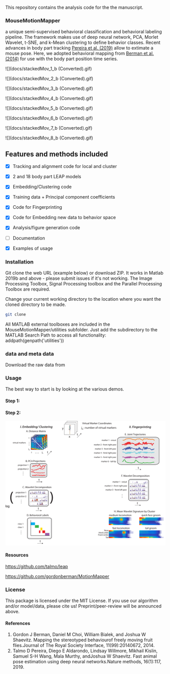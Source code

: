 
This repository contains the analysis code for the the manuscript. 




### MouseMotionMapper 
 a unique semi-supervised behavioral classification and behavioral labeling pipeline. 
 The framework makes use of deep neural network, PCA, Morlet Wavelet, t-SNE, and k-Mean clustering to define behavior classes. 
 Recent advances in body part tracking [Pereira et al. (2019)](https://doi.org/10.1038/s41592-018-0234-5) allow to extimate a mouse pose. Here, we adopted behavioral mapping from [Berman et al. (2014)](https://doi.org/10.1098/rsif.2014.0672) for use with the body part position time series.
 
![](docs/stackedMov_1_b (Converted).gif)

![](docs/stackedMov_2_b (Converted).gif)

![](docs/stackedMov_3_b (Converted).gif)

![](docs/stackedMov_4_b (Converted).gif)

![](docs/stackedMov_5_b (Converted).gif)

![](docs/stackedMov_6_b (Converted).gif)

![](docs/stackedMov_7_b (Converted).gif)

![](docs/stackedMov_8_b (Converted).gif)

## Features and methods included

- [x] Tracking and alignment code for local and cluster
- [x] 2 and 18 body part LEAP models
- [x] Embedding/Clustering code
- [x] Training data + Principal component coefficients 
- [x] Code for Fingerprinting
- [x] Code for Embedding new data to behavior space
- [x] Analysis/figure generation code
- [ ] Documentation
- [x] Examples of usage



### Installation

Git clone the web URL (example below) or download ZIP. It works in Matlab 2019b and above - please submit issues if it's not working. The Image Processing Toolbox, Signal Processing toolbox and the Parallel Processing Toolbox are required.

Change your current working directory to the location where you want the cloned directory to be made.
```bash
git clone 
```
All MATLAB external toolboxes are included in the MouseMotionMapper/utilities subfolder. Just add the subdirectory to the MATLAB Search Path to access all functionality:
addpath(genpath('utilities'))

### data and meta data
Download the raw data from 


### Usage
The best way to start is by looking at the various demos.

#### Step 1: 

#### Step 2: 


![](docs/Flowchart.png)

#### Resources
https://github.com/talmo/leap

https://github.com/gordonberman/MotionMapper


### License
This package is licensed under the MIT License. If you use our algorithm and/or model/data, please cite us! Preprint/peer-review will be announced above.

#### References
1. Gordon J Berman, Daniel M Choi, William Bialek, and Joshua W Shaevitz. Mapping the stereotyped behaviourof freely moving fruit flies.Journal of The Royal Society Interface, 11(99):20140672, 2014.
2. Talmo D Pereira, Diego E Aldarondo, Lindsay Willmore, Mikhail Kislin, Samuel S-H Wang, Mala Murthy, andJoshua W Shaevitz. Fast animal pose estimation using deep neural networks.Nature methods, 16(1):117, 2019.

